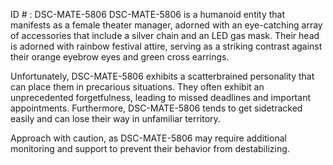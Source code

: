 ID # : DSC-MATE-5806
DSC-MATE-5806 is a humanoid entity that manifests as a female theater manager, adorned with an eye-catching array of accessories that include a silver chain and an LED gas mask. Their head is adorned with rainbow festival attire, serving as a striking contrast against their orange eyebrow eyes and green cross earrings.

Unfortunately, DSC-MATE-5806 exhibits a scatterbrained personality that can place them in precarious situations. They often exhibit an unprecedented forgetfulness, leading to missed deadlines and important appointments. Furthermore, DSC-MATE-5806 tends to get sidetracked easily and can lose their way in unfamiliar territory.

Approach with caution, as DSC-MATE-5806 may require additional monitoring and support to prevent their behavior from destabilizing.
